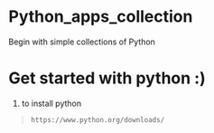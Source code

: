 # Python_apps_collection

Begin with simple collections of Python

# Get started with python :) 

1. to install python 
  > ``` https://www.python.org/downloads/ ```
